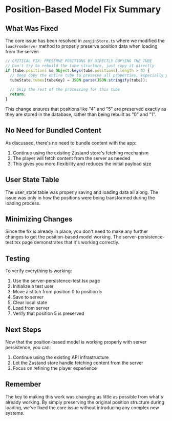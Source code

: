 # Position-Based Model Fix Summary

## What Was Fixed

The core issue has been resolved in `zenjinStore.ts` where we modified the `loadFromServer` method to properly preserve position data when loading from the server:

```typescript
// CRITICAL FIX: PRESERVE POSITIONS BY DIRECTLY COPYING THE TUBE
// Don't try to rebuild the tube structure, just copy it directly
if (tube.positions && Object.keys(tube.positions).length > 0) {
  // Deep copy the entire tube to preserve all properties, especially positions
  tubeState.tubes[tubeKey] = JSON.parse(JSON.stringify(tube));
  
  // Skip the rest of the processing for this tube
  return;
}
```

This change ensures that positions like "4" and "5" are preserved exactly as they are stored in the database, rather than being rebuilt as "0" and "1".

## No Need for Bundled Content

As discussed, there's no need to bundle content with the app:

1. Continue using the existing Zustand store's fetching mechanism
2. The player will fetch content from the server as needed
3. This gives you more flexibility and reduces the initial payload size

## User State Table

The user_state table was properly saving and loading data all along. The issue was only in how the positions were being transformed during the loading process.

## Minimizing Changes

Since the fix is already in place, you don't need to make any further changes to get the position-based model working. The server-persistence-test.tsx page demonstrates that it's working correctly.

## Testing

To verify everything is working:

1. Use the server-persistence-test.tsx page
2. Initialize a test user
3. Move a stitch from position 0 to position 5
4. Save to server
5. Clear local state
6. Load from server
7. Verify that position 5 is preserved

## Next Steps

Now that the position-based model is working properly with server persistence, you can:

1. Continue using the existing API infrastructure
2. Let the Zustand store handle fetching content from the server
3. Focus on refining the player experience

## Remember

The key to making this work was changing as little as possible from what's already working. By simply preserving the original position structure during loading, we've fixed the core issue without introducing any complex new systems.